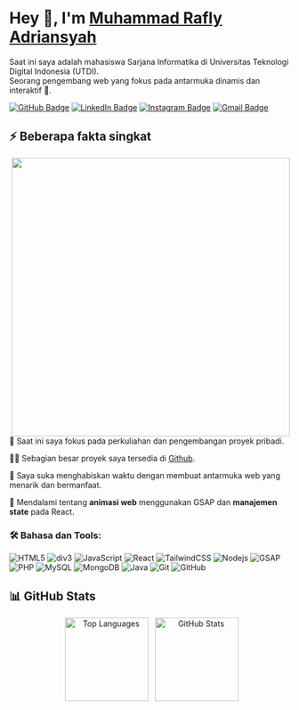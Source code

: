 # Hey 👋, I'm <a href="https://github.com/rafly-id">Muhammad Rafly Adriansyah</a>
<p>
Saat ini saya adalah mahasiswa Sarjana Informatika di Universitas Teknologi Digital Indonesia (UTDI).<br>
Seorang pengembang web yang fokus pada antarmuka dinamis dan interaktif 🎯.
</p>
<p>
    <a href="https://github.com/rafly-id" target="_blank" rel="noreferrer"><img src="https://img.shields.io/badge/-@rafly--id-181717?style=flat-square&logo=github&logoColor=white" alt="GitHub Badge"></a>
    <a href="https://www.linkedin.com/in/rafly-adriansyah-35587225b/" target="_blank" rel="noreferrer"><img src="https://img.shields.io/badge/-Rafly%20Adriansyah-0077B5?style=flat-square&logo=LinkedIn" alt="LinkedIn Badge"></a>
    <a href="https://www.instagram.com/__rafllyy/" target="_blank" rel="noreferrer"><img src="https://img.shields.io/badge/-@__rafllyy-purple?style=flat&logo=instagram&logoColor=white" alt="Instagram Badge"></a>
    <a href="mailto:muhr0417@gmail.com" target="_blank" rel="noreferrer"><img src="https://img.shields.io/badge/-muhr0417-c14438?style=flat-square&logo=Gmail&logoColor=white" alt="Gmail Badge"></a>
</p>


## ⚡️ Beberapa fakta singkat
<div display="flex">
<img align="right" src="https://media.giphy.com/media/9gISqB3tncMmY/giphy.gif" width="500" />
<div>
    <p>🔭 Saat ini saya fokus pada perkuliahan dan pengembangan proyek pribadi.</p>
    <p>👨‍💻 Sebagian besar proyek saya tersedia di <a href="https://github.com/rafly-id">Github</a>.</p>
    <p>💬 Saya suka menghabiskan waktu dengan membuat antarmuka web yang menarik dan bermanfaat.</p>
    <p>🔎 Mendalami tentang <b>animasi web</b> menggunakan GSAP dan <b>manajemen state</b> pada React.</p>
</div>
</div>

### 🛠️ Bahasa dan Tools:

![HTML5](https://img.shields.io/badge/-HTML5-black?style=flat-square&logo=html5&logoColor=white)
![div3](https://img.shields.io/badge/-CSS3-black?style=flat-square&logo=css3)
![JavaScript](https://img.shields.io/badge/-JavaScript-black?style=flat-square&logo=javascript)
![React](https://img.shields.io/badge/-React-black?style=flat-square&logo=react)
![TailwindCSS](https://img.shields.io/badge/-TailwindCSS-black?style=flat-square&logo=tailwind-css)
![Nodejs](https://img.shields.io/badge/-Nodejs-black?style=flat-square&logo=Node.js)
![GSAP](https://img.shields.io/badge/-GSAP-black?style=flat-square&logo=greensock)
![PHP](https://img.shields.io/badge/-PHP-black?style=flat-square&logo=php)
![MySQL](https://img.shields.io/badge/-MySQL-black?style=flat-square&logo=mysql)
![MongoDB](https://img.shields.io/badge/-MongoDB-black?style=flat-square&logo=mongodb)
![Java](https://img.shields.io/badge/-Java-black?style=flat-square&logo=openjdk)
![Git](https://img.shields.io/badge/-Git-black?style=flat-square&logo=git)
![GitHub](https://img.shields.io/badge/-GitHub-black?style=flat-square&logo=github)

## 📊 GitHub Stats
<p align="center">
  <img src="https://github-readme-stats.vercel.app/api/top-langs?username=rafly-id&layout=compact&langs_count=5&theme=dark&hide_border=true" height="150" alt="Top Languages" />
  <img src="https://github-readme-stats.vercel.app/api?username=rafly-id&show_icons=true&include_all_commits=true&count_private=true&theme=dark&hide_border=true" height="150" alt="GitHub Stats" />
</p>
